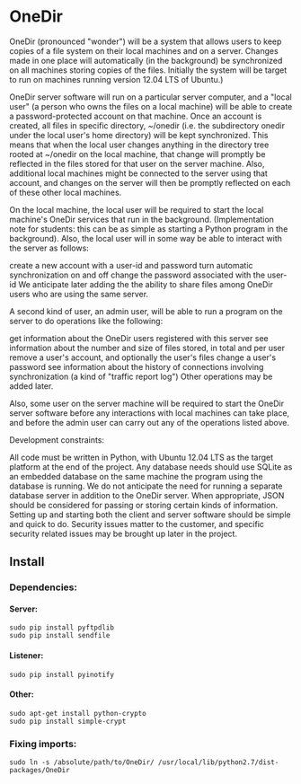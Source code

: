 OneDir
======
OneDir (pronounced "wonder") will be a system that allows users to keep copies of a file system on their local machines and on a server. Changes made in one place will automatically (in the background) be synchronized on all machines storing copies of the files. Initially the system will be target to run on machines running version 12.04 LTS of Ubuntu.)

OneDir server software will run on a particular server computer, and a "local user" (a person who owns the files on a local machine) will be able to create a password-protected account on that machine. Once an account is created, all files in specific directory, ~/onedir (i.e. the subdirectory onedir under the local user's home directory) will be kept synchronized. This means that when the local user changes anything in the directory tree rooted at ~/onedir on the local machine, that change will promptly be reflected in the files stored for that user on the server machine. Also, additional local machines might be connected to the server using that account, and changes on the server will then be promptly reflected on each of these other local machines.

On the local machine, the local user will be required to start the local machine's OneDir services that run in the background. (Implementation note for students: this can be as simple as starting a Python program in the background). Also, the local user will in some way be able to interact with the server as follows:

create a new account with a user-id and password
turn automatic synchronization on and off
change the password associated with the user-id
We anticipate later adding the the ability to share files among OneDir users who are using the same server.

A second kind of user, an admin user, will be able to run a program on the server to do operations like the following:

get information about the OneDir users registered with this server
see information about the number and size of files stored, in total and per user
remove a user's account, and optionally the user's files
change a user's password
see information about the history of connections involving synchronization (a kind of "traffic report log")
Other operations may be added later.

Also, some user on the server machine will be required to start the OneDir server software before any interactions with local machines can take place, and before the admin user can carry out any of the operations listed above.

Development constraints:

All code must be written in Python, with Ubuntu 12.04 LTS as the target platform at the end of the project.
Any database needs should use SQLite as an embedded database on the same machine the program using the database is running. We do not anticipate the need for running a separate database server in addition to the OneDir server.
When appropriate, JSON should be considered for passing or storing certain kinds of information.
Setting up and starting both the client and server software should be simple and quick to do.
Security issues matter to the customer, and specific security related issues may be brought up later in the project.

## Install
### Dependencies:
#### Server:
```
sudo pip install pyftpdlib
sudo pip install sendfile
```
#### Listener:
```
sudo pip install pyinotify
```
#### Other:
```
sudo apt-get install python-crypto
sudo pip install simple-crypt
```
### Fixing imports:
```
sudo ln -s /absolute/path/to/OneDir/ /usr/local/lib/python2.7/dist-packages/OneDir
```
